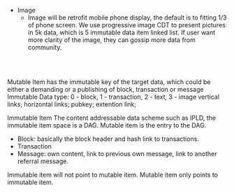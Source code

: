 * Image
  * Image will be retrofit mobile phone display, the default is to fitting 1/3 of phone screen. We use progressive image CDT to present pictures in 5k data, which is 5 immutable data item linked list. If user want more clarity of the image, they can gossip more data from community. 
  
<br><br>

Mutable Item has the immutable key of the target data, which could be either a demanding or a publishing of block, transaction or message
Immutable Data type: 0 - block, 1 - transaction, 2 - text, 3 - image
vertical links; horizontal links; pubkey; extention link; 


Immutable Item
The content addressable data scheme such as IPLD, the immutable item space is a DAG. Mutable item is the entry to the DAG. 
* Block: basically the block header and hash link to transactions. 
* Transaction
* Message: own content, link to previous own message, link to another referral message. 

Immutable item will not point to mutable item.
Mutable item only points to immutable item. 
